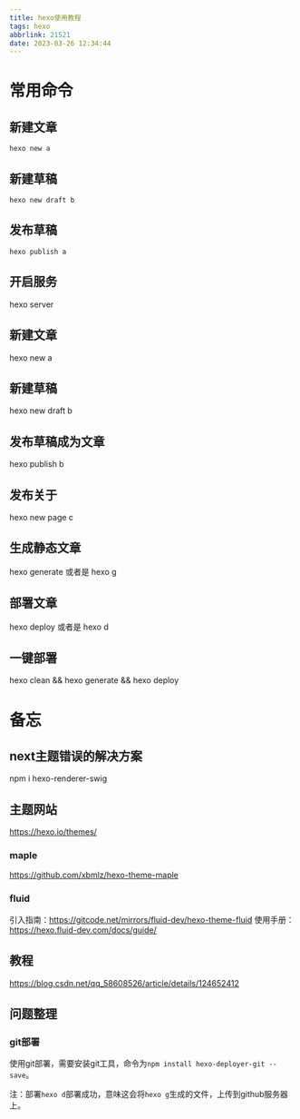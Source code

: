 ```yaml
---
title: hexo使用教程
tags: hexo
abbrlink: 21521
date: 2023-03-26 12:34:44
---
```


# 常用命令

## 新建文章
```hexo new a```
## 新建草稿
```hexo new draft b```
## 发布草稿

`hexo publish a`

## 开启服务
hexo server

## 新建文章
hexo new a

## 新建草稿
hexo new draft b

## 发布草稿成为文章
hexo publish b

## 发布关于
hexo new page c

## 生成静态文章
hexo generate 或者是 hexo g
## 部署文章
hexo deploy 或者是 hexo d
## 一键部署
hexo clean && hexo generate && hexo deploy


# 备忘
## next主题错误的解决方案
npm i hexo-renderer-swig

## 主题网站
https://hexo.io/themes/

### maple
https://github.com/xbmlz/hexo-theme-maple

### fluid
引入指南：https://gitcode.net/mirrors/fluid-dev/hexo-theme-fluid
使用手册：https://hexo.fluid-dev.com/docs/guide/

## 教程
https://blog.csdn.net/qq_58608526/article/details/124652412

## 问题整理
### git部署
使用git部署，需要安装git工具，命令为`npm install hexo-deployer-git --save`。

注：部署`hexo d`部署成功，意味这会将`hexo g`生成的文件，上传到github服务器上。

